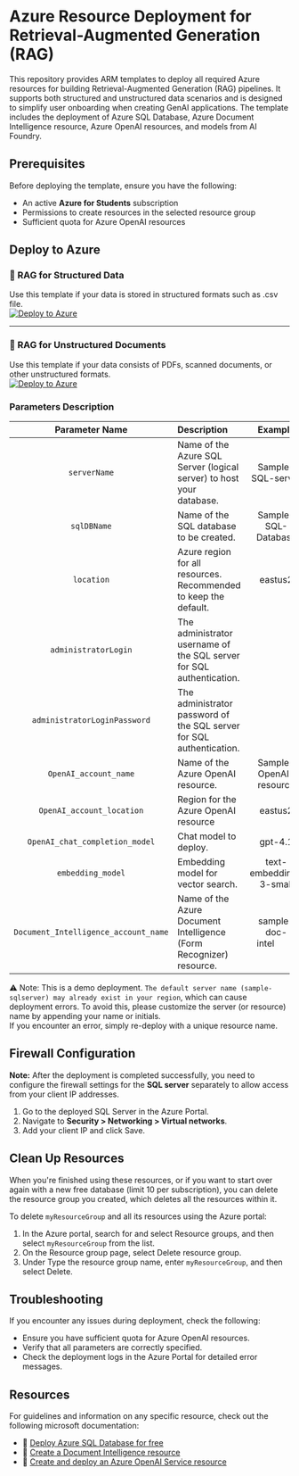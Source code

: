 # Azure Resource Deployment for Retrieval-Augmented Generation (RAG)

This repository provides ARM templates to deploy all required Azure resources for building Retrieval-Augmented Generation (RAG) pipelines. It supports both structured and unstructured data scenarios and is designed to simplify user onboarding when creating GenAI applications. The template includes the deployment of Azure SQL Database, Azure Document Intelligence resource, Azure OpenAI resources, and models from AI Foundry.  

## Prerequisites
Before deploying the template, ensure you have the following:

- An active **Azure for Students** subscription
- Permissions to create resources in the selected resource group
- Sufficient quota for Azure OpenAI resources 


## Deploy to Azure

### 🔹 RAG for Structured Data

Use this template if your data is stored in structured formats such as .csv file.  
[![Deploy to Azure](https://aka.ms/deploytoazurebutton)](https://portal.azure.com/#create/Microsoft.Template/uri/https%3A%2F%2Fraw.githubusercontent.com%2FKushagra-2000%2FARM_SQL_OpenAI%2Frefs%2Fheads%2Fmain%2FRAG_deployment.json)

---

### 🔸 RAG for Unstructured Documents

Use this template if your data consists of PDFs, scanned documents, or other unstructured formats.  
[![Deploy to Azure](https://aka.ms/deploytoazurebutton)](https://portal.azure.com/#create/Microsoft.Template/uri/https%3A%2F%2Fraw.githubusercontent.com%2FKushagra-2000%2FARM_SQL_OpenAI%2Frefs%2Fheads%2Fmain%2FRAG_unstructured_deployment.json)

### Parameters Description
| Parameter Name  | Description | Example |
| :---------------: | :------------- | :-------: |
| `serverName`  | Name of the Azure SQL Server (logical server) to host your database. | Sample-SQL-server
| `sqlDBName`  | Name of the SQL database to be created.  | Sample-SQL-Database
| `location`  | Azure region for all resources. Recommended to keep the default.  | eastus2
|`administratorLogin` | The administrator username of the SQL server for SQL authentication.  |   |
| `administratorLoginPassword`  | The administrator password of the SQL server for SQL authentication. |  |   
| `OpenAI_account_name`  | Name of the Azure OpenAI resource.  | Sample-OpenAI-resource
| `OpenAI_account_location`  | Region for the Azure OpenAI resource  | eastus2
| `OpenAI_chat_completion_model`  | Chat model to deploy. | gpt-4.1
| `embedding_model`	  | Embedding model for vector search.  | text-embedding-3-small
| `Document_Intelligence_account_name` | Name of the Azure Document Intelligence (Form Recognizer) resource. | sample-doc-intel          
  
⚠️ Note: This is a demo deployment. `The default server name (sample-sqlserver) may already exist in your region`, which can cause deployment errors. To avoid this, please customize the server (or resource) name by appending your name or initials.   
If you encounter an error, simply re-deploy with a unique resource name.  

## Firewall Configuration
**Note:** After the deployment is completed successfully, you need to configure the firewall settings for the **SQL server** separately to allow access from your client IP addresses.

1. Go to the deployed SQL Server in the Azure Portal.
2. Navigate to **Security > Networking > Virtual networks**.
3. Add your client IP and click Save.

## Clean Up Resources
When you're finished using these resources, or if you want to start over again with a new free database (limit 10 per subscription), you can delete the resource group you created, which deletes all the resources within it.

To delete `myResourceGroup` and all its resources using the Azure portal:

1. In the Azure portal, search for and select Resource groups, and then select `myResourceGroup` from the list.
2. On the Resource group page, select Delete resource group.
3. Under Type the resource group name, enter `myResourceGroup`, and then select Delete.

## Troubleshooting
If you encounter any issues during deployment, check the following:

- Ensure you have sufficient quota for Azure OpenAI resources.
- Verify that all parameters are correctly specified.
- Check the deployment logs in the Azure Portal for detailed error messages.

## Resources
For guidelines and information on any specific resource, check out the following microsoft documentation:

- 📄 [Deploy Azure SQL Database for free](https://learn.microsoft.com/en-us/azure/azure-sql/database/free-offer?view=azuresql)
- 📄 [Create a Document Intelligence resource](https://learn.microsoft.com/en-us/azure/ai-services/document-intelligence/how-to-guides/create-document-intelligence-resource?view=doc-intel-4.0.0#get-endpoint-url-and-keys)
- 📄 [Create and deploy an Azure OpenAI Service resource](https://learn.microsoft.com/en-us/azure/ai-services/openai/how-to/create-resource?pivots=web-portal)
